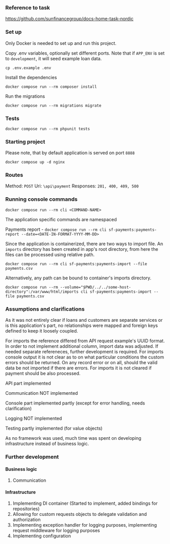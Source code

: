 ### Reference to task

https://github.com/sunfinancegroup/docs-home-task-nordic

### Set up

Only Docker is needed to set up and run this project.

Copy .env variables, optionally set different ports. 
Note that if ``APP_ENV`` is set to ``development``, it will seed example loan data.

``cp .env.example .env``

Install the dependencies

``docker compose run --rm composer install``

Run the migrations

``docker compose run --rm migrations migrate``

### Tests

``docker compose run --rm phpunit tests``

### Starting project

Please note, that by default application is served on port ``8888``

``docker compose up -d nginx``

### Routes

Method: ``POST`` Uri: ``\api\payment`` Responses: ``201, 400, 409, 500``

### Running console commands

``docker compose run --rm cli <COMMAND-NAME>``

The application specific commands are namespaced

Payments report - ``docker compose run --rm cli sf-payments:payments-report --date=<DATE-IN-FORMAT-YYYY-MM-DD>``

Since the application is containerized, there are two ways to import file.
An ``imports`` directory has been created in app's root directory, from here the files can be processed using relative path.

``docker compose run --rm cli sf-payments:payments-import --file payments.csv``

Alternatively, any path can be bound to container's imports directory.

``docker compose run --rm --volume="$PWD/../../some-host-directory":/var/www/html/imports cli sf-payments:payments-import --file payments.csv``

### Assumptions and clarifications

As it was not entirely clear if loans and customers are separate services or is this application's part, no relationships were mapped and foreign keys defined to keep it loosely coupled.

For imports the reference differed from API request example's UUID format. In order to not implement additional column, import data was adjusted. If needed separate refereneces, further development is required.
For imports console output it is not clear as to on what particular conditions the custom errors should be returned. On any record error or on all, should the valid data be not imported if there are errors.
For imports it is not cleared if payment should be also processed.

API part implemented

Communication NOT implemented

Console part implemented partly (except for error handling, needs clarification)

Logging NOT implemented

Testing partly implemented (for value objects)

As no framework was used, much time was spent on developing infrastructure instead of business logic.

### Further development

#### Business logic
1. Communication

#### Infrastructure
1. Implementing DI container (Started to implement, added bindings for repositories)
2. Allowing for custom requests objects to delegate validation and authorization
3. Implementing exception handler for logging purposes, implementing request middleware for logging purposes
4. Implementing configuration
